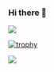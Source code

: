 ### Hi there 👋

<!--
[![Taynan's GitHub stats](https://github-readme-stats.vercel.app/api?username=Twsouza&theme=dracula)](https://github.com/anuraghazra/github-readme-stats)
-->

<a href="https://github.com/anuraghazra/github-readme-stats"><img align="center" src="https://github-readme-stats.vercel.app/api/top-langs/?username=Twsouza&layout=compact&theme=buefy&hide_border=true" /></a>

[![trophy](https://github-profile-trophy.vercel.app/?username=Twsouza&theme=nord)](https://github.com/ryo-ma/github-profile-trophy)

![](https://komarev.com/ghpvc/?username=Twsouza&color=blue)

<!--
**Twsouza/Twsouza** is a ✨ _special_ ✨ repository because its `README.md` (this file) appears on your GitHub profile.

Here are some ideas to get you started:

- 🔭 I’m currently working on ...
- 🌱 I’m currently learning ...
- 👯 I’m looking to collaborate on ...
- 🤔 I’m looking for help with ...
- 💬 Ask me about ...
- 📫 How to reach me: ...
- 😄 Pronouns: ...
- ⚡ Fun fact: ...
-->
